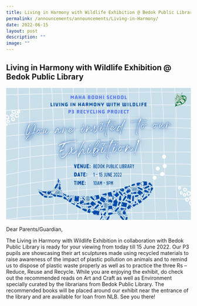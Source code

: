 ```yaml
---
title: Living in Harmony with Wildlife Exhibition @ Bedok Public Library
permalink: /announcements/announcements/Living-in-Harmony/
date: 2022-06-15
layout: post
description: ""
image: ""
---
```

## Living in Harmony with Wildlife Exhibition @ Bedok Public Library

![](/images/Living-in-Harmony-with-Wildlife-P3-Recycling-Project-Website-1350x964.jpeg)

Dear Parents/Guardian,

The Living in Harmony with Wildlife Exhibition in collaboration with Bedok Public Library is ready for your viewing from today till 15 June 2022. Our P3 pupils are showcasing their art sculptures made using recycled materials to raise awareness of the impact of plastic pollution on animals and to remind us to dispose of plastic waste properly as well as to practice the three Rs – Reduce, Reuse and Recycle. While you are enjoying the exhibit, do check out the recommended reads on Art and Craft as well as Environment specially curated by the librarians from Bedok Public Library. The recommended books will be placed around our exhibit near the entrance of the library and are available for loan from NLB. See you there!